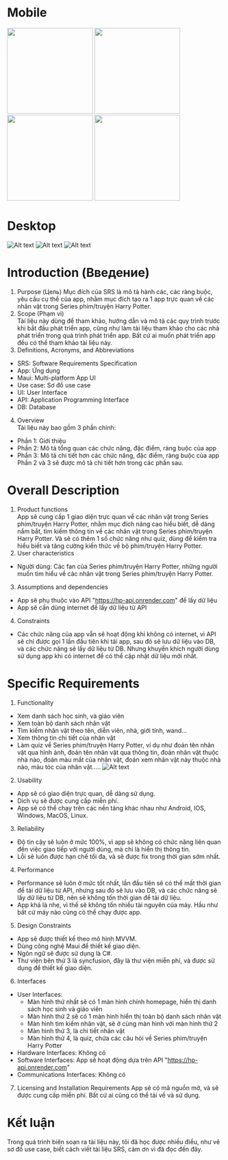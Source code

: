 # Mobile
<p float="left">
  <img src="/image-4.png" width="200" />
  <img src="/image-5.png" width="200" /> 
  <img src="/image-6.png" width="200" />
  <img src="/image-7.png" width="200" />
</p>

# Desktop
![Alt text](image-1.png)
![Alt text](image-2.png)
![Alt text](image-3.png)



# Introduction (Введение)  
1. Purpose (Цель)
Mục đích của SRS là mô tả hành các, các ràng buộc, yêu cầu cụ thể của app, nhằm mục đích tạo ra 1 app trực quan về các nhân vật trong Series phim/truyện Harry Potter.  
2. Scope (Phạm vi)  
Tài liệu này dùng để tham khảo, hướng dẫn và mô tả các quy trình trước khi bắt đầu phát triển app, cũng như làm tài liệu tham khảo cho các nhà phát triển trong quá trình phát triển app. Bất cứ ai muốn phát triển app đều có thể tham khảo tài liệu này.
3. Definitions, Acronyms, and Abbreviations  
- SRS: Software Requirements Specification
- App: Ứng dụng
- Maui: Multi-platform App UI
- Use case: Sơ đồ use case
- UI: User Interface
- API: Application Programming Interface
- DB: Database
4. Overview  
Tài liệu này bao gồm 3 phần chính:
- Phần 1: Giới thiệu
- Phần 2: Mô tả tổng quan các chức năng, đặc điểm, ràng buộc của app
- Phần 3: Mô tả chi tiết hơn các chức năng, đặc điểm, ràng buộc của app
Phần 2 và 3 sẽ được mô tả chi tiết hơn trong các phần sau.
# Overall Description
1. Product functions  
App sẽ cung cấp 1 giao diện trực quan về các nhân vật trong Series phim/truyện Harry Potter, nhằm mục đích nâng cao hiểu biết, dễ dàng nắm bắt, tìm kiếm thông tin về các nhân vật trong Series phim/truyện Harry Potter. Và sẽ có thêm 1 số chức năng như quiz, dùng để kiểm tra hiểu biết và tăng cường kiến thức về bộ phim/truyện Harry Potter.  
2. User characteristics
- Người dùng: Các fan của Series phim/truyện Harry Potter, những người muốn tìm hiểu về các nhân vật trong Series phim/truyện Harry Potter.
3. Assumptions and dependencies
- App sẽ phụ thuộc vào API "https://hp-api.onrender.com" để lấy dữ liệu  
- App sẽ cần dùng internet để lấy dữ liệu từ API
4. Constraints
- Các chức năng của app vẫn sẽ hoạt động khi không có internet, vì API sẽ chỉ được gọi 1 lần đầu tiên khi tải app, sau đó sẽ lưu dữ liệu vào DB, và các chức năng sẽ lấy dữ liệu từ DB. Nhưng khuyến khích người dùng sử dụng app khi có internet để có thể cập nhật dữ liệu mới nhất.
# Specific Requirements
1. Functionality  
- Xem danh sách học sinh, và giáo viên  
- Xem toàn bộ danh sách nhân vật
- Tìm kiếm nhân vật theo tên, diễn viên, nhà, giới tính, wand...  
- Xem thông tin chi tiết của nhân vật
- Làm quiz về Series phim/truyện Harry Potter, ví dụ như đoán tên nhân vật qua hình ảnh, đoán tên nhân vật qua thông tin, đoán nhân vật thuộc nhà nào, đoán màu mắt của nhân vật, đoán xem nhân vật này thuộc nhà nào, màu tóc của nhân vật.....
 ![Alt text](image.png)
2. Usability
- App sẽ có giao diện trực quan, dễ dàng sử dụng.
- Dich vụ sẽ được cung cấp miễn phí.
- App sẽ có thể chạy trên các nền tảng khác nhau như Android, IOS, Windows, MacOS, Linux.
3. Reliability
- Độ tin cậy sẽ luôn ở mức 100%, vì app sẽ không có chức năng liên quan đến việc giao tiếp với người dùng, mà chỉ là hiển thị thông tin.
- Lỗi sẽ luôn được hạn chế tối đa, và sẽ được fix trong thời gian sớm nhất.
4. Performance
- Performance sẽ luôn ở mức tốt nhất, lần đầu tiên sẽ có thể mất thời gian để tải dữ liệu từ API, nhưng sau đó sẽ lưu vào DB, và các chức năng sẽ lấy dữ liệu từ DB, nên sẽ không tốn thời gian để tải dữ liệu.
- App khá là nhẹ, vì thế sẽ không tốn nhiều tài nguyên của máy. Hầu như bất cứ máy nào cũng có thể chạy được app.
5. Design Constraints
- App sẽ được thiết kế theo mô hình MVVM.
- Dùng công nghệ Maui để thiết kế giao diện.
- Ngôn ngữ sẽ được sử dụng là C#.
- Thư viện bên thứ 3 là syncfusion, đây là thư viện miễn phí, và được sử dụng để thiết kế giao diện.
6. Interfaces
- User Interfaces:
  - Màn hình thứ nhất sẽ có 1 màn hình chính homepage, hiển thị danh sách học sinh và giáo viên
  - Màn hình thứ 2 sẽ có 1 màn hình hiển thị toàn bộ danh sách nhân vật
  - Màn hình tìm kiếm nhân vật, sẽ ở cùng màn hình với màn hình thứ 2
  - Màn hình thứ 3, là chi tiết nhân vật
  - Màn hình thứ 4, là quiz, chứa các câu hỏi về Series phim/truyện Harry Potter
- Hardware Interfaces: Không có
- Software Interfaces: App sẽ hoạt động dựa trên API "https://hp-api.onrender.com"
- Communications Interfaces: Không có
7. Licensing and Installation Requirements
App sẽ có mã nguồn mở, và sẽ được cung cấp miễn phí. Bất cứ ai cũng có thể tải về và sử dụng.
# Kết luận
Trong quá trình biên soạn ra tài liệu này, tôi đã học được nhiều điều, như vẽ sơ đồ use case, biết cách viết tài liệu SRS, cảm ơn vì đã đọc đến đây. 
